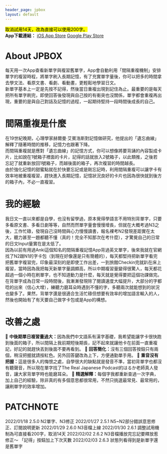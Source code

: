 ```yaml
---
header_page: jpbox
layout: default
---
```

<mark class="yellow">取消試用14天，改為直接可以使用200字。</mark>  
<b>App下載連結：</b>
[iOS App Store](https://apps.apple.com/tw/app/jpbox/id1597878658)
[Google Play Store](https://play.google.com/store/apps/details?id=com.chundev.tangobox)

# About JPBOX
每天用一次App查看新單字與複習舊單字，App會自動利用「間隔重複機制」安排單字的複習時程，將單字刷入長期記憶，有了充實單字量後，你可以把多的時間拿去學文法、看原文書、看劇、看動畫，更輕鬆地學習日文。  
新單字基本上一定是先按不記得，然後當日重複出現到記住為止。最重要的是每天把所有單字刷完，即使回答後發現與自己按的有衝突也沒關係，單字都會重複再出現，重要的是與自己對話及記憶的過程，一起期待堅持一段時間後成長的自己。
# 間隔重複是什麼
在19世紀晚期，心理學家赫爾曼·艾賓浩斯對記憶做研究，他提出的「遺忘曲線」解釋了隨著時間的推移，記憶力也跟著下降。  
而間隔重複就是應對「遺忘曲線」的記憶方式，你可以想像將要背誦的內容製成卡片，比如說在1號箱子裡面的卡片，記得的話就放入2號箱子，以此類推，之後若忘記了就重新放回1號箱子，而越後面的箱子，再次複習的時間越長。  
由於強化記憶的甜蜜點就在於快要忘記或是剛忘記時，利用間隔重複可以讓字卡有效率地被重複複習，趕快進入長期記憶，記憶狀況良好的卡片也因為很快就到後方的箱子內，不必一直複習。
# 我的經驗
我日文一直以來都是自學，也沒有留學過，原本覺得學語言不用特別背單字，只要多看原文書、多看日劇等等，自然而然單字量會慢慢增長，但就在大概考過N3之後，工作忙碌，發現自己沒時間與心力慢慢讀書，報名裸考N2發現差距實在太大，聽力甚至一題都聽不懂（真的！完全不知那次在考什麼），才驚覺自己的日常的日文Input量實在是太低了。  
因為以前有用過Anki這個知名的間隔重複記憶App背過英文單字，後來我就在官網找了N2跟N1的字卡包（到現在好像還是只有簡體的），每天都堅持把新單字看完把舊單字複習完，印象最深刻的是即使工作出差，一到旅館Checkin完就趴在床上複習，當時因為我把每天新單字量調頗高，所以中期複習量變得很驚人，每天都花超過一個小時在刷單字，也不知道動力是什麼，每天就是覺得要把這個功課做完。  
在背單字成為日常一段時間後，我漸漸發現除了閱讀速度大幅提升，大部分的字都唸的出來（信心大增），練聽力磨耳朵時遇到不懂的字，多聽兩次就能想到的狀況也變多了。果然，背單字還是很適合生活忙碌但想要有效率的增加語言輸入的人，然後也開始有了有天要自己做字卡包或是App的構想。
# 改善之處
🔸 <b>中後期單日複習量過大：</b>因為我們中文語系有漢字基礎，我希望能讓字卡很快跑到後面的箱子，所以間隔上我前期短後期長，記不起來就讓他卡在前面一直重複記，好記的就趕快丟到後面不要再看到。 
🔸 <b>回答簡化：</b>沒有三個回答按鈕只有兩個，稍沒把握就請按紅色。另外回答鍵改為上下，方便通勤單手用。 
🔸 <b>重音沒有把握：</b>這是很多人的悔恨之處，自學很大的缺點就是發音不準，當初背單字也都沒有聽聲音，所以現在單字找了The Real Japanese Podcast的はるか老師真人發音，讓大家背單字時也能磨耳朵。 
🔸 <b>精選解釋：</b>每個字我都重新查過一次字典，加上自己的經驗，除非真的有多個意思都很常用，不然只挑選最常見、最常用的，讓刷單字的效率增加。 
# PATCHNOTE
2022/01/18 2.5.0 N2單字、N3修正
2022/01/27 2.5.1 N5~N2部分錯誤意思修正、訂閱說明更新
2022/01/29 2.6.0 N3音檔上線
2022/01/30 2.6.1 調整試用機制為可直接看200字，取消14天
2022/02/02 2.6.2 N3音檔播放完忘記要釋放惹 修正～ 「記得」按鈕加上下次天數
2022/02/03 2.6.3 狀態列看得到是新單字還是舊單字
